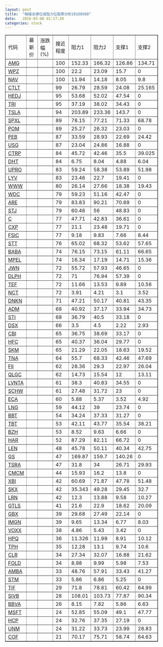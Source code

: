 ```yaml
---
layout: post
title:  "触碰支撑位或阻力位股票分析20160308"
date:   2016-03-08 01:17:20
categories: stock
---
```

<script type="text/javascript">
var stockList = []
stockList.push('gb_amg');
stockList.push('gb_wpz');
stockList.push('gb_nav');
stockList.push('gb_ctlt');
stockList.push('gb_hedj');
stockList.push('gb_tri');
stockList.push('gb_tsla');
stockList.push('gb_spxl');
stockList.push('gb_pom');
stockList.push('gb_peb');
stockList.push('gb_usg');
stockList.push('gb_ctrp');
stockList.push('gb_dht');
stockList.push('gb_upro');
stockList.push('gb_lyv');
stockList.push('gb_www');
stockList.push('gb_wdc');
stockList.push('gb_are');
stockList.push('gb_stj');
stockList.push('gb_c');
stockList.push('gb_cxp');
stockList.push('gb_fsic');
stockList.push('gb_stt');
stockList.push('gb_baba');
stockList.push('gb_mpel');
stockList.push('gb_jwn');
stockList.push('gb_dlph');
stockList.push('gb_tef');
stockList.push('gb_nct');
stockList.push('gb_dnkn');
stockList.push('gb_adm');
stockList.push('gb_sti');
stockList.push('gb_dsx');
stockList.push('gb_cbi');
stockList.push('gb_hfc');
stockList.push('gb_skm');
stockList.push('gb_tna');
stockList.push('gb_fii');
stockList.push('gb_qlgc');
stockList.push('gb_lvnta');
stockList.push('gb_schw');
stockList.push('gb_eca');
stockList.push('gb_lng');
stockList.push('gb_bbt');
stockList.push('gb_tbt');
stockList.push('gb_bzh');
stockList.push('gb_har');
stockList.push('gb_len');
stockList.push('gb_gs');
stockList.push('gb_tsra');
stockList.push('gb_cmcm');
stockList.push('gb_xbi');
stockList.push('gb_skx');
stockList.push('gb_lrn');
stockList.push('gb_gtls');
stockList.push('gb_gbx');
stockList.push('gb_imgn');
stockList.push('gb_voxx');
stockList.push('gb_hpq');
stockList.push('gb_tph');
stockList.push('gb_clr');
stockList.push('gb_fold');
stockList.push('gb_amba');
stockList.push('gb_stm');
stockList.push('gb_tif');
stockList.push('gb_sivb');
stockList.push('gb_bbva');
stockList.push('gb_msft');
stockList.push('gb_hcp');
stockList.push('gb_unm');
stockList.push('gb_cof');
</script>
<table border="1">
 <tr>
 <td>代码</td>
 <td>最新价</td>
 <td>涨跌幅(%)</td>
 <td>接近程度</td>
 <td>阻力1</td>
 <td>阻力2</td>
 <td>支撑1</td>
 <td>支撑2</td>
</tr>
  <tr id="amg" class="red">
  <td><a href="http://stock.finance.sina.com.cn/usstock/quotes/AMG.html" target="_blank">AMG</a></td><td></td><td></td><td>100</td><td>152.33</td><td>166.32</td><td>126.86</td><td>134.71</td></tr>
  <tr id="wpz" class="red">
  <td><a href="http://stock.finance.sina.com.cn/usstock/quotes/WPZ.html" target="_blank">WPZ</a></td><td></td><td></td><td>100</td><td>22.2</td><td>23.09</td><td>15.7</td><td>0</td></tr>
  <tr id="nav" class="red">
  <td><a href="http://stock.finance.sina.com.cn/usstock/quotes/NAV.html" target="_blank">NAV</a></td><td></td><td></td><td>100</td><td>11.94</td><td>14.18</td><td>8.05</td><td>9.8</td></tr>
  <tr id="ctlt" class="green">
  <td><a href="http://stock.finance.sina.com.cn/usstock/quotes/CTLT.html" target="_blank">CTLT</a></td><td></td><td></td><td>99</td><td>26.79</td><td>28.59</td><td>24.08</td><td>25.165</td></tr>
  <tr id="hedj" class="red">
  <td><a href="http://stock.finance.sina.com.cn/usstock/quotes/HEDJ.html" target="_blank">HEDJ</a></td><td></td><td></td><td>95</td><td>53.68</td><td>52.02</td><td>47.54</td><td>0</td></tr>
  <tr id="tri" class="red">
  <td><a href="http://stock.finance.sina.com.cn/usstock/quotes/TRI.html" target="_blank">TRI</a></td><td></td><td></td><td>95</td><td>37.19</td><td>38.02</td><td>34.43</td><td>0</td></tr>
  <tr id="tsla" class="red">
  <td><a href="http://stock.finance.sina.com.cn/usstock/quotes/TSLA.html" target="_blank">TSLA</a></td><td></td><td></td><td>94</td><td>203.89</td><td>233.36</td><td>143.7</td><td>0</td></tr>
  <tr id="spxl" class="red">
  <td><a href="http://stock.finance.sina.com.cn/usstock/quotes/SPXL.html" target="_blank">SPXL</a></td><td></td><td></td><td>89</td><td>78.15</td><td>77.21</td><td>71.33</td><td>68.78</td></tr>
  <tr id="pom" class="red">
  <td><a href="http://stock.finance.sina.com.cn/usstock/quotes/POM.html" target="_blank">POM</a></td><td></td><td></td><td>89</td><td>25.27</td><td>26.32</td><td>23.03</td><td>0</td></tr>
  <tr id="peb" class="red">
  <td><a href="http://stock.finance.sina.com.cn/usstock/quotes/PEB.html" target="_blank">PEB</a></td><td></td><td></td><td>87</td><td>33.59</td><td>28.93</td><td>22.69</td><td>24.42</td></tr>
  <tr id="usg" class="red">
  <td><a href="http://stock.finance.sina.com.cn/usstock/quotes/USG.html" target="_blank">USG</a></td><td></td><td></td><td>87</td><td>23.04</td><td>24.86</td><td>16.88</td><td>0</td></tr>
  <tr id="ctrp" class="green">
  <td><a href="http://stock.finance.sina.com.cn/usstock/quotes/CTRP.html" target="_blank">CTRP</a></td><td></td><td></td><td>84</td><td>45.72</td><td>42.46</td><td>35.5</td><td>39.025</td></tr>
  <tr id="dht" class="green">
  <td><a href="http://stock.finance.sina.com.cn/usstock/quotes/DHT.html" target="_blank">DHT</a></td><td></td><td></td><td>84</td><td>6.75</td><td>8.04</td><td>4.88</td><td>6.04</td></tr>
  <tr id="upro" class="red">
  <td><a href="http://stock.finance.sina.com.cn/usstock/quotes/UPRO.html" target="_blank">UPRO</a></td><td></td><td></td><td>83</td><td>59.24</td><td>58.38</td><td>53.89</td><td>51.98</td></tr>
  <tr id="lyv" class="red">
  <td><a href="http://stock.finance.sina.com.cn/usstock/quotes/LYV.html" target="_blank">LYV</a></td><td></td><td></td><td>83</td><td>23.46</td><td>22.7</td><td>19.41</td><td>0</td></tr>
  <tr id="www" class="green">
  <td><a href="http://stock.finance.sina.com.cn/usstock/quotes/WWW.html" target="_blank">WWW</a></td><td></td><td></td><td>80</td><td>26.14</td><td>27.66</td><td>18.38</td><td>19.43</td></tr>
  <tr id="wdc" class="red">
  <td><a href="http://stock.finance.sina.com.cn/usstock/quotes/WDC.html" target="_blank">WDC</a></td><td></td><td></td><td>79</td><td>59.23</td><td>51.16</td><td>42.47</td><td>0</td></tr>
  <tr id="are" class="red">
  <td><a href="http://stock.finance.sina.com.cn/usstock/quotes/ARE.html" target="_blank">ARE</a></td><td></td><td></td><td>79</td><td>83.83</td><td>90.21</td><td>70.69</td><td>0</td></tr>
  <tr id="stj" class="red">
  <td><a href="http://stock.finance.sina.com.cn/usstock/quotes/STJ.html" target="_blank">STJ</a></td><td></td><td></td><td>79</td><td>60.46</td><td>56</td><td>48.83</td><td>0</td></tr>
  <tr id="c" class="red">
  <td><a href="http://stock.finance.sina.com.cn/usstock/quotes/C.html" target="_blank">C</a></td><td></td><td></td><td>77</td><td>47.71</td><td>42.83</td><td>36.61</td><td>0</td></tr>
  <tr id="cxp" class="red">
  <td><a href="http://stock.finance.sina.com.cn/usstock/quotes/CXP.html" target="_blank">CXP</a></td><td></td><td></td><td>77</td><td>21.1</td><td>23.48</td><td>19.71</td><td>0</td></tr>
  <tr id="fsic" class="green">
  <td><a href="http://stock.finance.sina.com.cn/usstock/quotes/FSIC.html" target="_blank">FSIC</a></td><td></td><td></td><td>77</td><td>9.18</td><td>9.83</td><td>7.66</td><td>8.44</td></tr>
  <tr id="stt" class="green">
  <td><a href="http://stock.finance.sina.com.cn/usstock/quotes/STT.html" target="_blank">STT</a></td><td></td><td></td><td>76</td><td>65.02</td><td>68.32</td><td>53.62</td><td>57.65</td></tr>
  <tr id="baba" class="red">
  <td><a href="http://stock.finance.sina.com.cn/usstock/quotes/BABA.html" target="_blank">BABA</a></td><td></td><td></td><td>74</td><td>76.15</td><td>73.15</td><td>61.11</td><td>66.65</td></tr>
  <tr id="mpel" class="green">
  <td><a href="http://stock.finance.sina.com.cn/usstock/quotes/MPEL.html" target="_blank">MPEL</a></td><td></td><td></td><td>74</td><td>16.34</td><td>17.19</td><td>14.71</td><td>15.36</td></tr>
  <tr id="jwn" class="red">
  <td><a href="http://stock.finance.sina.com.cn/usstock/quotes/JWN.html" target="_blank">JWN</a></td><td></td><td></td><td>72</td><td>55.72</td><td>57.93</td><td>46.65</td><td>0</td></tr>
  <tr id="dlph" class="red">
  <td><a href="http://stock.finance.sina.com.cn/usstock/quotes/DLPH.html" target="_blank">DLPH</a></td><td></td><td></td><td>72</td><td>71</td><td>76.94</td><td>57.39</td><td>0</td></tr>
  <tr id="tef" class="green">
  <td><a href="http://stock.finance.sina.com.cn/usstock/quotes/TEF.html" target="_blank">TEF</a></td><td></td><td></td><td>72</td><td>11.66</td><td>13.53</td><td>9.89</td><td>10.56</td></tr>
  <tr id="nct" class="green">
  <td><a href="http://stock.finance.sina.com.cn/usstock/quotes/NCT.html" target="_blank">NCT</a></td><td></td><td></td><td>72</td><td>3.91</td><td>4.21</td><td>3.1</td><td>3.52</td></tr>
  <tr id="dnkn" class="red">
  <td><a href="http://stock.finance.sina.com.cn/usstock/quotes/DNKN.html" target="_blank">DNKN</a></td><td></td><td></td><td>71</td><td>47.21</td><td>50.17</td><td>40.81</td><td>43.35</td></tr>
  <tr id="adm" class="red">
  <td><a href="http://stock.finance.sina.com.cn/usstock/quotes/ADM.html" target="_blank">ADM</a></td><td></td><td></td><td>68</td><td>40.92</td><td>37.17</td><td>33.94</td><td>34.73</td></tr>
  <tr id="sti" class="red">
  <td><a href="http://stock.finance.sina.com.cn/usstock/quotes/STI.html" target="_blank">STI</a></td><td></td><td></td><td>68</td><td>36.79</td><td>40.5</td><td>33.18</td><td>0</td></tr>
  <tr id="dsx" class="green">
  <td><a href="http://stock.finance.sina.com.cn/usstock/quotes/DSX.html" target="_blank">DSX</a></td><td></td><td></td><td>66</td><td>3.5</td><td>4.5</td><td>2.22</td><td>2.93</td></tr>
  <tr id="cbi" class="red">
  <td><a href="http://stock.finance.sina.com.cn/usstock/quotes/CBI.html" target="_blank">CBI</a></td><td></td><td></td><td>65</td><td>36.75</td><td>38.69</td><td>33.17</td><td>0</td></tr>
  <tr id="hfc" class="red">
  <td><a href="http://stock.finance.sina.com.cn/usstock/quotes/HFC.html" target="_blank">HFC</a></td><td></td><td></td><td>65</td><td>40.37</td><td>36.04</td><td>29.77</td><td>0</td></tr>
  <tr id="skm" class="green">
  <td><a href="http://stock.finance.sina.com.cn/usstock/quotes/SKM.html" target="_blank">SKM</a></td><td></td><td></td><td>65</td><td>21.29</td><td>22.05</td><td>18.63</td><td>19.52</td></tr>
  <tr id="tna" class="red">
  <td><a href="http://stock.finance.sina.com.cn/usstock/quotes/TNA.html" target="_blank">TNA</a></td><td></td><td></td><td>64</td><td>55.7</td><td>68.33</td><td>42.46</td><td>47.69</td></tr>
  <tr id="fii" class="green">
  <td><a href="http://stock.finance.sina.com.cn/usstock/quotes/FII.html" target="_blank">FII</a></td><td></td><td></td><td>62</td><td>28.36</td><td>29.3</td><td>22.97</td><td>26.04</td></tr>
  <tr id="qlgc" class="green">
  <td><a href="http://stock.finance.sina.com.cn/usstock/quotes/QLGC.html" target="_blank">QLGC</a></td><td></td><td></td><td>62</td><td>14.73</td><td>15.54</td><td>12</td><td>13.11</td></tr>
  <tr id="lvnta" class="red">
  <td><a href="http://stock.finance.sina.com.cn/usstock/quotes/LVNTA.html" target="_blank">LVNTA</a></td><td></td><td></td><td>61</td><td>38.3</td><td>40.83</td><td>34.55</td><td>0</td></tr>
  <tr id="schw" class="green">
  <td><a href="http://stock.finance.sina.com.cn/usstock/quotes/SCHW.html" target="_blank">SCHW</a></td><td></td><td></td><td>61</td><td>27.48</td><td>31.72</td><td>23</td><td>0</td></tr>
  <tr id="eca" class="green">
  <td><a href="http://stock.finance.sina.com.cn/usstock/quotes/ECA.html" target="_blank">ECA</a></td><td></td><td></td><td>60</td><td>5.88</td><td>5.37</td><td>3.52</td><td>4.92</td></tr>
  <tr id="lng" class="red">
  <td><a href="http://stock.finance.sina.com.cn/usstock/quotes/LNG.html" target="_blank">LNG</a></td><td></td><td></td><td>59</td><td>44.12</td><td>39</td><td>23.74</td><td>0</td></tr>
  <tr id="bbt" class="green">
  <td><a href="http://stock.finance.sina.com.cn/usstock/quotes/BBT.html" target="_blank">BBT</a></td><td></td><td></td><td>54</td><td>34.24</td><td>37.33</td><td>31.27</td><td>0</td></tr>
  <tr id="tbt" class="green">
  <td><a href="http://stock.finance.sina.com.cn/usstock/quotes/TBT.html" target="_blank">TBT</a></td><td></td><td></td><td>53</td><td>42.11</td><td>43.77</td><td>35.54</td><td>38.21</td></tr>
  <tr id="bzh" class="red">
  <td><a href="http://stock.finance.sina.com.cn/usstock/quotes/BZH.html" target="_blank">BZH</a></td><td></td><td></td><td>53</td><td>8.52</td><td>9.63</td><td>6.66</td><td>0</td></tr>
  <tr id="har" class="red">
  <td><a href="http://stock.finance.sina.com.cn/usstock/quotes/HAR.html" target="_blank">HAR</a></td><td></td><td></td><td>52</td><td>87.29</td><td>82.11</td><td>66.72</td><td>0</td></tr>
  <tr id="len" class="red">
  <td><a href="http://stock.finance.sina.com.cn/usstock/quotes/LEN.html" target="_blank">LEN</a></td><td></td><td></td><td>48</td><td>45.78</td><td>50.11</td><td>40.34</td><td>42.75</td></tr>
  <tr id="gs" class="red">
  <td><a href="http://stock.finance.sina.com.cn/usstock/quotes/GS.html" target="_blank">GS</a></td><td></td><td></td><td>47</td><td>169.87</td><td>159.7</td><td>140.26</td><td>0</td></tr>
  <tr id="tsra" class="green">
  <td><a href="http://stock.finance.sina.com.cn/usstock/quotes/TSRA.html" target="_blank">TSRA</a></td><td></td><td></td><td>47</td><td>31.8</td><td>34</td><td>26.71</td><td>29.93</td></tr>
  <tr id="cmcm" class="red">
  <td><a href="http://stock.finance.sina.com.cn/usstock/quotes/CMCM.html" target="_blank">CMCM</a></td><td></td><td></td><td>44</td><td>15.93</td><td>16.2</td><td>13.8</td><td>0</td></tr>
  <tr id="xbi" class="green">
  <td><a href="http://stock.finance.sina.com.cn/usstock/quotes/XBI.html" target="_blank">XBI</a></td><td></td><td></td><td>42</td><td>60.69</td><td>71.87</td><td>47.78</td><td>51.48</td></tr>
  <tr id="skx" class="green">
  <td><a href="http://stock.finance.sina.com.cn/usstock/quotes/SKX.html" target="_blank">SKX</a></td><td></td><td></td><td>42</td><td>35.343</td><td>49.28</td><td>29.45</td><td>32.7</td></tr>
  <tr id="lrn" class="green">
  <td><a href="http://stock.finance.sina.com.cn/usstock/quotes/LRN.html" target="_blank">LRN</a></td><td></td><td></td><td>42</td><td>12.3</td><td>13.88</td><td>9.58</td><td>10.27</td></tr>
  <tr id="gtls" class="red">
  <td><a href="http://stock.finance.sina.com.cn/usstock/quotes/GTLS.html" target="_blank">GTLS</a></td><td></td><td></td><td>41</td><td>21.6</td><td>22.9</td><td>18.62</td><td>20.09</td></tr>
  <tr id="gbx" class="green">
  <td><a href="http://stock.finance.sina.com.cn/usstock/quotes/GBX.html" target="_blank">GBX</a></td><td></td><td></td><td>39</td><td>29.68</td><td>27.49</td><td>22.14</td><td>0</td></tr>
  <tr id="imgn" class="green">
  <td><a href="http://stock.finance.sina.com.cn/usstock/quotes/IMGN.html" target="_blank">IMGN</a></td><td></td><td></td><td>39</td><td>9.65</td><td>13.34</td><td>6.77</td><td>8.03</td></tr>
  <tr id="voxx" class="red">
  <td><a href="http://stock.finance.sina.com.cn/usstock/quotes/VOXX.html" target="_blank">VOXX</a></td><td></td><td></td><td>38</td><td>4.86</td><td>5.43</td><td>3.42</td><td>0</td></tr>
  <tr id="hpq" class="red">
  <td><a href="http://stock.finance.sina.com.cn/usstock/quotes/HPQ.html" target="_blank">HPQ</a></td><td></td><td></td><td>36</td><td>11.326</td><td>11.99</td><td>8.91</td><td>10.12</td></tr>
  <tr id="tph" class="green">
  <td><a href="http://stock.finance.sina.com.cn/usstock/quotes/TPH.html" target="_blank">TPH</a></td><td></td><td></td><td>35</td><td>12.28</td><td>13.1</td><td>9.74</td><td>10.6</td></tr>
  <tr id="clr" class="red">
  <td><a href="http://stock.finance.sina.com.cn/usstock/quotes/CLR.html" target="_blank">CLR</a></td><td></td><td></td><td>34</td><td>27.34</td><td>32.07</td><td>16.88</td><td>21.62</td></tr>
  <tr id="fold" class="green">
  <td><a href="http://stock.finance.sina.com.cn/usstock/quotes/FOLD.html" target="_blank">FOLD</a></td><td></td><td></td><td>34</td><td>8.98</td><td>9.99</td><td>5.98</td><td>7.53</td></tr>
  <tr id="amba" class="green">
  <td><a href="http://stock.finance.sina.com.cn/usstock/quotes/AMBA.html" target="_blank">AMBA</a></td><td></td><td></td><td>33</td><td>48.76</td><td>57.91</td><td>33.43</td><td>41.27</td></tr>
  <tr id="stm" class="green">
  <td><a href="http://stock.finance.sina.com.cn/usstock/quotes/STM.html" target="_blank">STM</a></td><td></td><td></td><td>33</td><td>5.86</td><td>6.86</td><td>5.25</td><td>0</td></tr>
  <tr id="tif" class="red">
  <td><a href="http://stock.finance.sina.com.cn/usstock/quotes/TIF.html" target="_blank">TIF</a></td><td></td><td></td><td>29</td><td>71.8</td><td>78.61</td><td>60.42</td><td>64.99</td></tr>
  <tr id="sivb" class="red">
  <td><a href="http://stock.finance.sina.com.cn/usstock/quotes/SIVB.html" target="_blank">SIVB</a></td><td></td><td></td><td>28</td><td>108.01</td><td>103.73</td><td>77.87</td><td>90.34</td></tr>
  <tr id="bbva" class="green">
  <td><a href="http://stock.finance.sina.com.cn/usstock/quotes/BBVA.html" target="_blank">BBVA</a></td><td></td><td></td><td>26</td><td>8.15</td><td>7.82</td><td>5.86</td><td>6.63</td></tr>
  <tr id="msft" class="red">
  <td><a href="http://stock.finance.sina.com.cn/usstock/quotes/MSFT.html" target="_blank">MSFT</a></td><td></td><td></td><td>24</td><td>52.85</td><td>55.09</td><td>49.1</td><td>47.77</td></tr>
  <tr id="hcp" class="red">
  <td><a href="http://stock.finance.sina.com.cn/usstock/quotes/HCP.html" target="_blank">HCP</a></td><td></td><td></td><td>24</td><td>32.76</td><td>37.35</td><td>27.19</td><td>0</td></tr>
  <tr id="unm" class="green">
  <td><a href="http://stock.finance.sina.com.cn/usstock/quotes/UNM.html" target="_blank">UNM</a></td><td></td><td></td><td>24</td><td>31.22</td><td>33.73</td><td>23.99</td><td>28.83</td></tr>
  <tr id="cof" class="red">
  <td><a href="http://stock.finance.sina.com.cn/usstock/quotes/COF.html" target="_blank">COF</a></td><td></td><td></td><td>21</td><td>70.17</td><td>75.71</td><td>58.74</td><td>64.63</td></tr>
</table>
